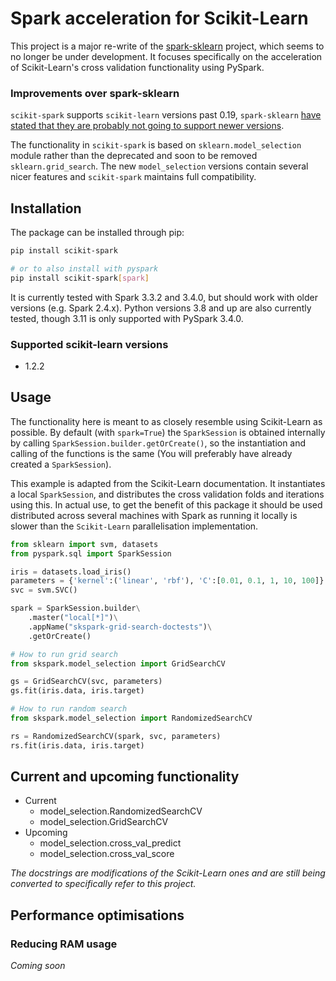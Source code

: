 # Spark acceleration for Scikit-Learn

This project is a major re-write of the
[spark-sklearn](https://github.com/databricks/spark-sklearn) project, which
seems to no longer be under development. It focuses specifically on the
acceleration of Scikit-Learn's cross validation functionality using PySpark.

### Improvements over spark-sklearn
`scikit-spark` supports `scikit-learn` versions past 0.19, `spark-sklearn` [have stated that they are probably not
going to support newer versions](https://github.com/databricks/spark-sklearn/issues/113).

The functionality in `scikit-spark` is based on `sklearn.model_selection` module rather than the
deprecated and soon to be removed `sklearn.grid_search`. The new `model_selection` versions
contain several nicer features and `scikit-spark` maintains full compatibility.

## Installation
The package can be installed through pip:
```bash
pip install scikit-spark

# or to also install with pyspark
pip install scikit-spark[spark]
```

It is currently tested with Spark 3.3.2 and 3.4.0, but should work with
older versions (e.g. Spark 2.4.x). Python versions 3.8 and up are also
currently tested, though 3.11 is only supported with PySpark 3.4.0.

### Supported scikit-learn versions
- 1.2.2

## Usage

The functionality here is meant to as closely resemble using Scikit-Learn as
possible. By default (with `spark=True`) the `SparkSession` is obtained
internally by calling `SparkSession.builder.getOrCreate()`, so the instantiation
and calling of the functions is the same (You will preferably have already
created a `SparkSession`).

This example is adapted from the Scikit-Learn documentation. It instantiates
a local `SparkSession`, and distributes the cross validation folds and
iterations using this. In actual use, to get the benefit of this package it
should be used distributed across several machines with Spark as running it
locally is slower than the `Scikit-Learn` parallelisation implementation.

```python
from sklearn import svm, datasets
from pyspark.sql import SparkSession

iris = datasets.load_iris()
parameters = {'kernel':('linear', 'rbf'), 'C':[0.01, 0.1, 1, 10, 100]}
svc = svm.SVC()

spark = SparkSession.builder\
    .master("local[*]")\
    .appName("skspark-grid-search-doctests")\
    .getOrCreate()

# How to run grid search
from skspark.model_selection import GridSearchCV

gs = GridSearchCV(svc, parameters)
gs.fit(iris.data, iris.target)

# How to run random search
from skspark.model_selection import RandomizedSearchCV

rs = RandomizedSearchCV(spark, svc, parameters)
rs.fit(iris.data, iris.target)
```

## Current and upcoming functionality
- Current
    - model_selection.RandomizedSearchCV
    - model_selection.GridSearchCV
- Upcoming
    - model_selection.cross_val_predict
    - model_selection.cross_val_score

*The docstrings are modifications of the Scikit-Learn ones and are still being
converted to specifically refer to this project.*

## Performance optimisations

### Reducing RAM usage
*Coming soon*

